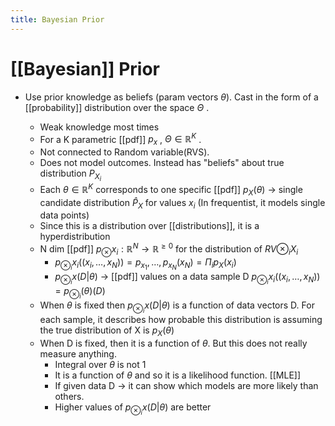 ```yaml
---
title: Bayesian Prior
---
```


# [[Bayesian]] Prior
- Use prior knowledge as beliefs (param vectors $\theta$). Cast in the form of a [[probability]] distribution over the space $\Theta$ . 

	- Weak knowledge most times
	- For a K parametric [[pdf]] $p_{x}$ , $\Theta \in \mathbb{R}^{K}$ . 
	- Not connected to Random variable(RVS). 
	- Does not model outcomes. Instead has "beliefs" about true distribution $P_{X_{i}}$
	- Each $\theta \in \mathbb{R}^{K}$ corresponds to one specific [[pdf]] $p_{X}(\theta)$ -> single candidate distribution $\hat P_{X}$  for values $x_i$ (In frequentist, it models single data points)
	- Since this is a distribution over [[distributions]], it is a hyperdistribution
	- N dim [[pdf]] $p_{\otimes}x_{i}: \mathbb{R}^{N} \rightarrow \mathbb{R}^{\geq 0}$  for the distribution of $RV \otimes_{i}X_{i}$ 
		- $p_{\otimes_{i}}x_{i}((x_{i},…, x_{N})) = p_{x_{1}}, …, p_{x_{N}}(x_{N}) = \Pi_{i}p_{X}(x_{i})$
		- $p_{\otimes_{i}}x(D|\theta)$ -> [[pdf]] values on a data sample D $p_{\otimes_{i}}x_{i}((x_{i},…, x_{N})) = p_{\otimes_{i}}(\theta)(D)$
	- When $\theta$ is fixed then $p_{\otimes_{i}}x(D|\theta)$  is a function of data vectors D. For each sample, it describes how probable this distribution is assuming the true distribution of X is $p_{X}(\theta)$
	- When D is fixed, then it is a function of $\theta$. But this does not really measure anything.
		- Integral over $\theta$ is not 1
		- It is a function of $\theta$ and so it is a likelihood function. [[MLE]]
		- If given data D -> it can show which models are more likely than others.
		- Higher values of	$p_{\otimes_{i}}x(D|\theta)$  are better






















































































